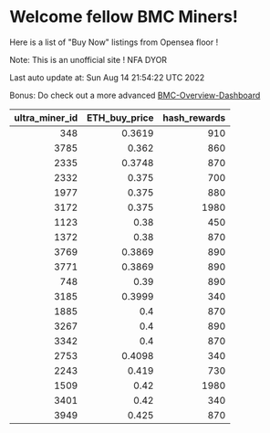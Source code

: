 # Welcome fellow BMC Miners!
Here is a list of "Buy Now" listings from Opensea floor !

Note: This is an unofficial site ! NFA DYOR

Last auto update at: Sun Aug 14 21:54:22 UTC 2022

Bonus: Do check out a more advanced [BMC-Overview-Dashboard](https://dune.com/defifunk/BMC-Overview-Dashboard)


|   ultra_miner_id |   ETH_buy_price |   hash_rewards |
|-----------------:|----------------:|---------------:|
|              348 |          0.3619 |            910 |
|             3785 |          0.362  |            860 |
|             2335 |          0.3748 |            870 |
|             2332 |          0.375  |            700 |
|             1977 |          0.375  |            880 |
|             3172 |          0.375  |           1980 |
|             1123 |          0.38   |            450 |
|             1372 |          0.38   |            870 |
|             3769 |          0.3869 |            890 |
|             3771 |          0.3869 |            890 |
|              748 |          0.39   |            890 |
|             3185 |          0.3999 |            340 |
|             1885 |          0.4    |            870 |
|             3267 |          0.4    |            890 |
|             3342 |          0.4    |            870 |
|             2753 |          0.4098 |            340 |
|             2243 |          0.419  |            730 |
|             1509 |          0.42   |           1980 |
|             3401 |          0.42   |            340 |
|             3949 |          0.425  |            870 |